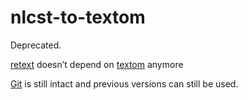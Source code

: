 # nlcst-to-textom

Deprecated.

[retext](https://github.com/wooorm/retext) doesn’t depend on
[textom](https://github.com/wooorm/textom) anymore

[Git](https://github.com/wooorm/nlcst-to-textom/tree/c2e89297c70dc7f733fdfdb50a3c8209dca6d63)
is still intact and previous versions can still be used.
